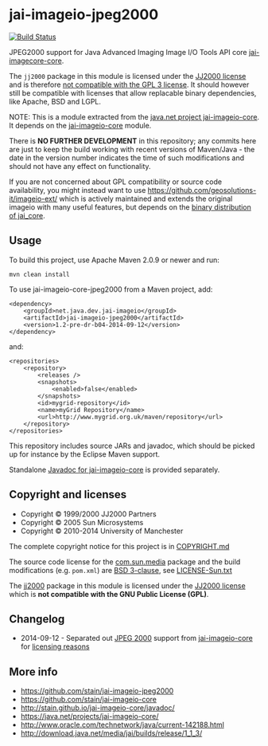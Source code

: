 jai-imageio-jpeg2000
====================

[![Build Status](https://travis-ci.org/stain/jai-imageio-jpeg2000.svg)](https://travis-ci.org/stain/jai-imageio-jpeg2000)

JPEG2000 support for Java Advanced Imaging Image I/O Tools API core
[jai-imagecore-core](https://github.com/stain/jai-imageio-core).

The `jj2000` package in this module is licensed under the
[JJ2000 license](LICENSE-JJ2000.txt) and is therefore
[not compatible with the GPL 3 license](https://github.com/stain/jai-imageio-core/issues/4).
It should however still be compatible with licenses that allow
replacable binary dependencies, like Apache, BSD and LGPL.

NOTE: This is a module extracted from the
[java.net project jai-imageio-core](https://java.net/projects/jai-imageio-core/).
It depends on the [jai-imageio-core](https://github.com/stain/jai-imageio-core)
module.

There is **NO FURTHER DEVELOPMENT** in this repository; any commits here are
just to keep the build working with recent versions of Maven/Java - the
date in the version number indicates the time of such modifications
and should not have any effect on functionality.

If you are not concerned about GPL compatibility or source code
availability, you might instead want to use
https://github.com/geosolutions-it/imageio-ext/ which is actively
maintained and extends the original imageio with many useful features,
but depends on the
[binary distribution of jai_core](http://download.osgeo.org/webdav/geotools/javax/media/jai_core/1.1.3/).


Usage
-----

To build this project, use Apache Maven 2.0.9 or newer and run:

    mvn clean install

To use jai-imageio-core-jpeg2000 from a Maven project, add:

    <dependency>
        <groupId>net.java.dev.jai-imageio</groupId>
        <artifactId>jai-imageio-jpeg2000</artifactId>
        <version>1.2-pre-dr-b04-2014-09-12</version>
    </dependency>

and:

    <repositories>
        <repository>
            <releases />
            <snapshots>
                <enabled>false</enabled>
            </snapshots>
            <id>mygrid-repository</id>
            <name>myGrid Repository</name>
            <url>http://www.mygrid.org.uk/maven/repository</url>
        </repository>
    </repositories>

This repository includes source JARs and javadoc, which should be picked
up for instance by the Eclipse Maven support.

Standalone [Javadoc for jai-imageio-core](http://stain.github.io/jai-imageio-core/javadoc/) is
provided separately.


Copyright and licenses
----------------------

* Copyright © 1999/2000 JJ2000 Partners
* Copyright © 2005 Sun Microsystems
* Copyright © 2010-2014 University of Manchester

The complete copyright notice for this project is in
[COPYRIGHT.md](COPYRIGHT.md)

The source code license for the
[com.sun.media](src/main/java/com/sun/media) package
and the build modifications (e.g. `pom.xml`)
are [BSD 3-clause](http://opensource.org/licenses/BSD-3-Clause),
see [LICENSE-Sun.txt](LICENSE-Sun.txt)

The [jj2000](src/main/java/jj2000) package in this module is licensed under the
[JJ2000 license](LICENSE-JJ2000.txt) which is **not compatible
with the GNU Public License (GPL)**.


Changelog
---------

* 2014-09-12 -  Separated out [JPEG 2000](https://github.com/stain/jai-imageio-core/issues/4)
      support from [jai-imageio-core](http://github.com/stain/jai-imageio-core)
      for [licensing reasons](https://github.com/stain/jai-imageio-core/issues/4)


More info
---------

* https://github.com/stain/jai-imageio-jpeg2000
* https://github.com/stain/jai-imageio-core
* http://stain.github.io/jai-imageio-core/javadoc/
* https://java.net/projects/jai-imageio-core/
* http://www.oracle.com/technetwork/java/current-142188.html
* http://download.java.net/media/jai/builds/release/1_1_3/
